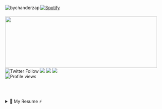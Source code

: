 <p><img align="left" src="https://github-readme-stats.vercel.app/api/top-langs/?username=bychanderzap&layout=compact" alt="bychanderzap" /></p>

[![Spotify](https://novatorem-lake-nine.vercel.app/api/spotify)](https://open.spotify.com/user/12179561737) 

<p style="margin-top:20px;">
  <img align="left" width="490" height="165" src="https://github-readme-stats.vercel.app/api?username=ByChanderZap&&show_icons=true&title_color=ffffff&icon_color=bb2acf&text_color=daf7dc&bg_color=151515"/>
<p>
    <img alt="Twitter Follow" src="https://img.shields.io/twitter/follow/ByChanderZap?color=%231DA1F2&label=Say%20hi%20%40ByChanderZap&logo=Twitter&style=for-the-badge">
    <a href="mailto:chander.zap@gmail.com"><img src="https://img.shields.io/badge/Ask%20me-Anything-purple?style=for-the-badge&logo=gmail&logoColor=white"/></a>
    <a href="wa.link/gvzc13"><img src="https://img.shields.io/badge/Whatsapp-Contact-red?style=for-the-badge&logo=whatsapp&logoColor=white"/></a>
    <a href="https://steamcommunity.com/id/ByChanderZap/"><img src="https://img.shields.io/badge/Play-with%20me-orange?style=for-the-badge&logo=steam&logoColor=white"/></a>
    <br><img alt="Profile views" src="https://views.whatilearened.today/views/github/ByChanderZap/ByChanderZap.svg?cache=remove">
  </p>
</p>

<br><br>
<details>
  <summary>📃 My Resume ⚡️</summary>
  
## Education

- 📖 **University**\
📆 2018 - 2022\
📍 **UTEG** - Incorporated to UDG

- 📖 **self learning**\
📆 2019 - ~\
📍 **Platzi** - Latin American online education platform. \
📆 ~ - ~\
📍 **Everywhere** - I never say "no" to newer knowledge.

## Skills & tools

  <img src="https://img.shields.io/badge/express.js%20-%23404d59.svg?&style=for-the-badge"/><br>
  <img src="https://img.shields.io/badge/javascript%20-%23323330.svg?style=for-the-badge&logo=javascript&logoColor=%23F7DF1E"/>
  <img src="https://img.shields.io/badge/node.js%20-%2343853D.svg?style=for-the-badge&logo=node.js&logoColor=white"/>
  <img src="https://img.shields.io/badge/typescript%20-%23007ACC.svg?style=for-the-badge&logo=typescript&logoColor=white"/><br>
  <img src="https://img.shields.io/badge/python-%233776AB.svg?style=for-the-badge&logo=python&logoColor=white"/>
  <img src="https://img.shields.io/badge/html5%20-%23E34F26.svg?&style=for-the-badge&logo=html5&logoColor=white"/>
  <img src="https://img.shields.io/badge/css3%20-%231572B6.svg?&style=for-the-badge&logo=css3&logoColor=white"/><br>
  <img src="https://img.shields.io/badge/bootstrap%20-%23563D7C.svg?&style=for-the-badge&logo=bootstrap&logoColor=white"/>
  <img src="https://img.shields.io/badge/MongoDB-%234ea94b.svg?&style=for-the-badge&logo=mongodb&logoColor=white"/>
  <img src="https://img.shields.io/badge/postgres-%23316192.svg?&style=for-the-badge&logo=postgresql&logoColor=white"/>
  <img src="https://img.shields.io/badge/mysql-%2300f.svg?&style=for-the-badge&logo=mysql&logoColor=white"/>

---

### :zap: Recent Activity

<!--START_SECTION:activity-->
1. 🎉 Merged PR [#11](https://github.com//CentralDevelop/social_job_backend/pull/11) in [CentralDevelop/social_job_backend](https://github.com//CentralDevelop/social_job_backend)
2. 💪 Opened PR [#11](https://github.com//CentralDevelop/social_job_backend/pull/11) in [CentralDevelop/social_job_backend](https://github.com//CentralDevelop/social_job_backend)
3. 🎉 Merged PR [#1](https://github.com//ByChanderZap/getting-tweets/pull/1) in [ByChanderZap/getting-tweets](https://github.com//ByChanderZap/getting-tweets)
4. 💪 Opened PR [#1](https://github.com//ByChanderZap/getting-tweets/pull/1) in [ByChanderZap/getting-tweets](https://github.com//ByChanderZap/getting-tweets)
5. 🎉 Merged PR [#10](https://github.com//CentralDevelop/social_job_backend/pull/10) in [CentralDevelop/social_job_backend](https://github.com//CentralDevelop/social_job_backend)
<!--END_SECTION:activity-->

---


⭐️ From [ByChanderZap 💚💜](https://github.com/ByChanderZap)
